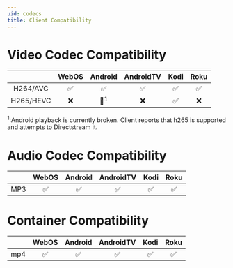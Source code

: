```yaml
---
uid: codecs
title: Client Compatibility
---
```



# Video Codec Compatibility

||WebOS|Android|AndroidTV|Kodi|Roku
|:---:|:---:|:---:|:---:|:---:|:---:
|H264/AVC|✅|✅|✅|✅|✅
H265/HEVC|❌|🔶<sup>1</sup>|❌|✅|❌

<sup>1</sup>:Android playback is currently broken. Client reports that h265 is supported and attempts to Directstream it.

# Audio Codec Compatibility

||WebOS|Android|AndroidTV|Kodi|Roku
|:---:|:---:|:---:|:---:|:---:|:---:
|MP3|✅|✅|✅|✅|✅

# Container Compatibility

||WebOS|Android|AndroidTV|Kodi|Roku
|:---:|:---:|:---:|:---:|:---:|:---:
|mp4|✅|✅|✅|✅|✅
